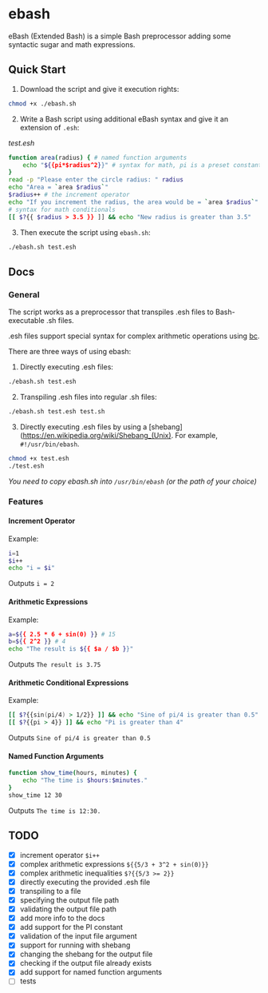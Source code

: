 # ebash

eBash (Extended Bash) is a simple Bash preprocessor adding some syntactic sugar and math expressions.

## Quick Start

1. Download the script and give it execution rights: 
```sh
chmod +x ./ebash.sh
```

2. Write a Bash script using additional eBash syntax and give it an extension of `.esh`: 

_test.esh_
```sh
function area(radius) { # named function arguments
	echo "${{pi*$radius^2}}" # syntax for math, pi is a preset constant
}
read -p "Please enter the circle radius: " radius 
echo "Area = `area $radius`" 
$radius++ # the increment operator
echo "If you increment the radius, the area would be = `area $radius`"
# syntax for math conditionals 
[[ $?{{ $radius > 3.5 }} ]] && echo "New radius is greater than 3.5" 
``` 

3. Then execute the script using `ebash.sh`: 
```sh
./ebash.sh test.esh
```

## Docs

### General 

The script works as a preprocessor that transpiles .esh files to Bash-executable .sh files. 

.esh files support special syntax for complex arithmetic operations using [bc](https://www.gnu.org/software/bc/manual/html_mono/bc.html). 

There are three ways of using ebash: 
1. Directly executing .esh files: 
```sh
./ebash.sh test.esh 
```
2. Transpiling .esh files into regular .sh files: 
```sh
./ebash.sh test.esh test.sh 
```
3. Directly executing .esh files by using a [shebang](https://en.wikipedia.org/wiki/Shebang_(Unix). For example, `#!/usr/bin/ebash`. 

```sh
chmod +x test.esh 
./test.esh 
```
_You need to copy ebash.sh into `/usr/bin/ebash` (or the path of your choice)_

### Features 

#### Increment Operator 

Example: 

```sh
i=1
$i++
echo "i = $i" 
```

Outputs `i = 2`

#### Arithmetic Expressions 

Example:

```sh
a=${{ 2.5 * 6 + sin(0) }} # 15 
b=${{ 2^2 }} # 4 
echo "The result is ${{ $a / $b }}" 
```

Outputs `The result is 3.75`


#### Arithmetic Conditional Expressions 

Example:

```sh
[[ $?{{sin(pi/4) > 1/2}} ]] && echo "Sine of pi/4 is greater than 0.5" 
[[ $?{{pi > 4}} ]] && echo "Pi is greater than 4"
```

Outputs `Sine of pi/4 is greater than 0.5`


#### Named Function Arguments

```sh
function show_time(hours, minutes) {
	echo "The time is $hours:$minutes."
}
show_time 12 30
```

Outputs `The time is 12:30.`

## TODO

- [x] increment operator `$i++`
- [x] complex arithmetic expressions `${{5/3 + 3^2 + sin(0)}}`
- [x] complex arithmetic inequalities `$?{{5/3 >= 2}}`
- [x] directly executing the provided .esh file 
- [x] transpiling to a file 
- [x] specifying the output file path 
- [x] validating the output file path
- [x] add more info to the docs 
- [x] add support for the PI constant
- [x] validation of the input file argument 
- [x] support for running with shebang 
- [x] changing the shebang for the output file
- [x] checking if the output file already exists
- [x] add support for named function arguments 
- [ ] tests 
